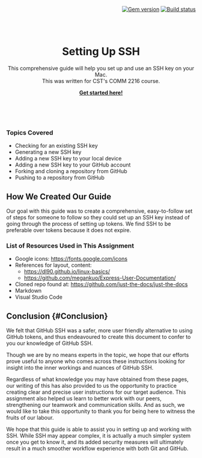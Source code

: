 <p align="right">
    <a href="https://badge.fury.io/rb/just-the-docs"><img src="https://badge.fury.io/rb/just-the-docs.svg" alt="Gem version"></a> <a href="https://github.com/just-the-docs/just-the-docs/actions?query=workflow%3A%22main+branch+CI%22"><img src="https://github.com/just-the-docs/just-the-docs/workflows/main%20branch%20CI/badge.svg" alt="Build status"></a>
</p>
<br><br>
<p align="center">
    <h1 align="center">Setting Up SSH</h1>
    <p align="center">This comprehensive guide will help you set up and use an SSH key on your Mac.<br>This was written for CST's COMM 2216 course.</p>
    <p align="center"><strong><a href="https://dlepke.github.io/Deanna-Wilson-Ray/">Get started here!</a></strong></p>
    <br><br><br>
</p>



### Topics Covered
* Checking for an existing SSH key
* Generating a new SSH key
* Adding a new SSH key to your local device
* Adding a new SSH key to your GitHub account
* Forking and cloning a repository from GitHub
* Pushing to a repository from GitHub


## How We Created Our Guide

Our goal with this guide was to create a comprehensive, easy-to-follow set of steps for someone to follow so they could set up an SSH key instead of going through the process of setting up tokens. We find SSH to be preferable over tokens because it does not expire.

### List of Resources Used in This Assignment
* Google icons: https://fonts.google.com/icons
* References for layout, content:
    * https://dl90.github.io/linux-basics/
    * https://github.com/megankuo/Express-User-Documentation/
* Cloned repo found at: https://github.com/just-the-docs/just-the-docs
* Markdown
* Visual Studio Code


## Conclusion {#Conclusion}
We felt that GitHub SSH was a safer, more user friendly alternative to using GitHub tokens, and thus endeavoured to create this document to confer to you our knowledge of GitHub SSH.

Though we are by no means experts in the topic, we hope that our efforts prove useful to anyone who comes across these instructions looking for insight into the inner workings and nuances of GitHub SSH.

Regardless of what knowledge you may have obtained from these pages, our writing of this has also provided to us the opportunity to practice creating clear and precise user instructions for our target audience. This assignment also helped us learn to better work with our peers, strengthening our teamwork and communication skills. And as such, we would like to take this opportunity to thank you for being here to witness the fruits of our labour.

We hope that this guide is able to assist you in setting up and working with SSH. While SSH may appear complex, it is actually a much simpler system once you get to know it, and its added security measures will ultimately result in a much smoother workflow experience with both Git and GitHub.
